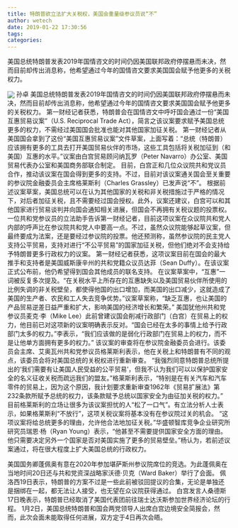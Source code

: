 ```yaml
---
title: 特朗普欲立法扩大关税权，美国会重量级参议员说“不”
author: wetech
date: 2019-01-22 17:30:56
tags: 
categories: 
---
```

美国总统特朗普发表2019年国情咨文的时间仍因美国联邦政府停摆悬而未决，然而目前却传出消息称，他希望通过今年的国情咨文要求美国国会赋予他更多的关税权力。
<!-- more -->
<img align="center" border="0" src="https://imgcdn.yicai.com/uppics/images/2019/01/a05b24260092e3ba0b3991e19b143346.jpg" />
孙卓
美国总统特朗普发表2019年国情咨文的时间仍因美国联邦政府停摆悬而未决，然而目前却传出消息称，他希望通过今年的国情咨文要求美国国会赋予他更多的关税权力。
第一财经记者获悉，特朗普会在国情咨文中呼吁国会通过一份“美国互惠贸易议案”（U.S. Reciprocal Trade Act），简言之该议案要求赋予美国总统更多的权力，不需经过美国国会批准也能对其他国家加征关税。
第一财经记者从美国国会拿到了这份“美国互惠贸易议案”文件草案，上面写着：“总统（特朗普）应该拥有更多的工具去打开美国贸易伙伴的市场，这些工具包括将关税加征到（和美国）互惠的水平。”议案由白宫贸易顾问纳瓦罗（Peter Navarro）办公室、美国贸易代表办公室和美国商务部联合制定。
目前，白宫正和几位众议院共和党议员合作，推动该议案在国会得到更多的支持。不过，目前对该议案通关国会至关重要的参议院金融委员会主席格莱斯利（Charles Grassley）已发声说“不”。
根据前述议案草案，美国总统可以在认为其他国家的关税和非关税措施过于严格的情况下，对后者加征关税，且不需要经过国会授权。此外，议案还建议，白宫可以和其他国家进行贸易谈判并向国会通知相关进展，但国会不再拥有关税议题的投票权。
一位共和党参议员的立法助手告诉第一财经记者，目前这项议案在众议院共和党人内部的呼声比在参议院共和党人中要高一点。不过，虽然众议院能够起草议案，但最终要成为法案，还是要经过参议院的投票。他还预测称，虽然参议院的民主党人支持公平贸易，支持对进行“不公平贸易”的国家加征关税，但他们绝对不会支持给予特朗普更多行政权力的议案。
第一财经记者获悉，这项议案目前在国会的最大推手和支持者是美国威斯康辛州的共和党籍众议员达菲（Sean Duffy）。在该议案正式公布前，他仍希望得到国会其他成员的联名支持。
在议案草案中，“互惠”一词被反复多次提及。“在关税水平上所存在的互惠缺失以及美国贸易伙伴所使用的比例失调的非关税壁垒，都使得他国的出口增加，而美国的出口减少，这就造成了美国的生产者、农民和工人失去竞争优势。”议案草案称，“缺乏互惠，也让美国的产品贸易逆差日益严重和扩大，影响美国的经济增长和繁荣。”
美国犹他州共和党参议员麦克·李（Mike Lee）此前曾建议国会削减行政部门（白宫）在贸易上的权力，他目前已对这项新的议案明确表示反对。“国会已经在太多的事情上给予行政部门太多的权力。”李表示，“我们应该做的是弱化行政部门在贸易上的权力，而不是让他单方面拥有更多的权力。”
该议案的审查将在参议院金融委员会进行。该委员会主席、艾奥瓦州共和党参议员格莱斯利表示，他在关税上和特朗普有不同的观点，该委员会将对美国总统的关税权进行重新审查。
“我强烈同意特朗普总统所提出的‘我们需要有让美国人民受益的公平贸易’，但我不认为我们可以以保护国家安全的名义征收关税而疏远我们的盟友。”格莱斯利表示，“特别是在有关汽车和汽车零件的贸易上，因为这个原因，我计划要求重新审查1962年《贸易扩展法》第232条款所赋予总统的权力，该条款赋予总统以国家安全为由征加关税的权力。”
目前格莱斯利的立场让很多为该议案担忧的人“松了一口气”。有立法分析人士表示，如果格莱斯利“不放行”，这项关税议案将基本没有在参议院过关的机会。
“这项议案将给总统更多的理由，允许他合法地加征关税。”华盛顿智库竞争企业研究所研究员瑞恩·杨（Ryan Young）表示，“他甚至不需要提供国家安全方面的理由。他只需要决定另外一个国家是否对美国实施了更多的贸易壁垒。”杨认为，若前述议案通过，将在很大程度上扩大美国总统的行政权力。
 
 
美国国务卿蓬佩奥有意在2020年参加堪萨斯州参议院席位的竞选。为此蓬佩奥在当地时间20日还与共和党资深战略家沃德·贝克（Ward Baker）举行了会面。
佩洛西19日表示，特朗普的方案不过是一些此前被驳回提议的合集，无论是单独还是捆绑在一起，都无法让人接受，也无望在众议院获得通过。
白宫发言人桑德斯17日晚表示，特朗普已经取消了美国代表团前往瑞士达沃斯参加世界经济论坛的行程。
1月2日，美国总统特朗普和国会两党领导人出席白宫边境安全简报会，然而，此次会面未能取得任何进展，双方定于4日再次会晤。
